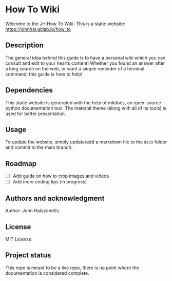 # How To Wiki
Welcome to the JH How To Wiki. This is a static website: <https://johnhal.gitlab.io/how_to>

## Description
The general idea behind this guide is to have a personal wiki which you can consult and edit to your hearts content! Whether you found an answer after a long search on the web, or want a simple reminder of a terminal command, this guide is here to help!

## Dependencies
This static website is generated with the help of mkdocs, an open-source python documentation tool. The material theme (along with all of its tools) is used for better presentation.

## Usage
To update the website, simply update/add a markdown file to the `docs` folder and commit to the main branch.

## Roadmap
- [ ] Add guide on how to crop images and videos
- [ ] Add more coding tips (in progress)

## Authors and acknowledgment
Author: John Halazonetis

## License
MIT License

## Project status
This repo is meant to be a live repo, there is no point where the documentation is considered complete.